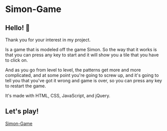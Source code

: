# Simon-Game

## Hello! 👋

Thank you for your interest in my project.

Is a game that is modeled off the game Simon. So the way that it works is that you can press any key to start and it will show you a tile that you have to click on.

And as you go from level to level, the patterns get more and more complicated, and at some point you're going to screw up, and it's going to tell you that you've got it wrong and game is over, so you can press any key to restart the game.

It's made with HTML, CSS, JavaScript, and jQuery.

## Let's play!

[Simon-Game](https://simon-game-wine.vercel.app/)
